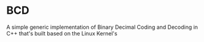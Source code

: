 # BCD
A simple generic implementation of Binary Decimal Coding and Decoding in C++ that's built based on the Linux Kernel's
